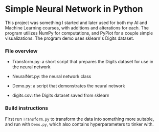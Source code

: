 Simple Neural Network in Python
===============================

This project was something I started and later used for both my AI and Machine Learning courses, with additions and alterations for each.
The program utilizes NumPy for computations, and PyPlot for a couple simple visualizations. The program demo uses sklearn's Digits dataset.

### File overview
  * Transform.py: a short script that prepares the Digits dataset for use in the neural network
  
  * NeuralNet.py: the neural network class
  
  * Demo.py: a script that demonstrates the neural network
  
  * digits.csv: the Digits dataset saved from sklearn
  
### Build instructions

First run `Transform.py` to transform the data into something more suitable, and run with `Demo.py`, which also contains hyperparameters to tinker with.
